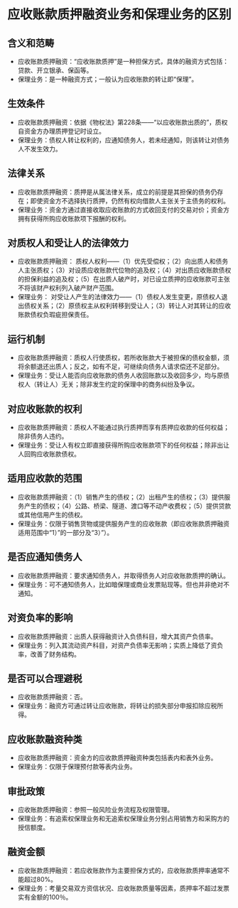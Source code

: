 # 应收账款质押融资业务和保理业务的区别

## 含义和范畴
- 应收账款质押融资：“应收账款质押”是一种担保方式，具体的融资方式包括：贷款、开立银承、保函等。
- 保理业务：是一种融资方式；一般认为应收账款的转让即“保理”。

## 生效条件
- 应收账款质押融资：依据《物权法》第228条——“以应收账款出质的”，质权自资金方办理质押登记时设立。
- 保理业务：债权人转让权利的，应通知债务人，若未经通知，则该转让对债务人不发生效力。

## 法律关系
- 应收账款质押融资：质押是从属法律关系，成立的前提是其担保的债务仍存在；即使资金方不选择执行质押，仍然有权向借款人主张关于主债务的权利。
- 保理业务：资金方通过直接收取应收账款的方式收回支付的交易对价；资金方拥有获得所购应收账款项下报酬的权利。


## 对质权人和受让人的法律效力
- 应收账款质押融资：
质权人权利——（1）优先受偿权；（2）向出质人和债务人主张质权；（3）对设质应收账款代位物的追及权；（4）对出质应收账款债权的担保利益的追及权；（5）在出质人破产时，对已设立质押的应收账款可主张不将该财产权利列入破产财产范围。
- 保理业务：
对受让人产生的法律效力——（1）债权人发生变更，原债权人退出债权关系；（2）原债权主从权利转移到受让人；（3）转让人对其转让的应收账款债权负瑕疵担保责任。

## 运行机制
- 应收账款质押融资：质权人行使质权，若所收账款大于被担保的债权金额，须将余额退还出质人；反之，如有不足，可继续向债务人请求偿还不足部分。
- 保理业务：受让人能否向应收账款的债务人收回账款以及收回多少，均与原债权人（转让人）无关；除非发生约定的保理中的商务纠纷及争议。

## 对应收账款的权利
- 应收账款质押融资：质权人不能通过执行质押而享有质押应收款的任何权益；除非债务人违约。
- 保理业务：受让人有权立即直接获得所购应收账款项下的任何权益；除非出让人回购应收账款债权。

## 适用应收款的范围
- 应收账款质押融资：（1）销售产生的债权；（2）出租产生的债权；（3）提供服务产生的债权；（4）公路、桥梁、隧道、渡口等不动产收费权；（5）提供贷款或其他信用产生的债权。
- 保理业务：仅限于销售货物或提供服务产生的应收账款（即应收账款质押融资适用范围中“1）”的一部分及“3）”）。


## 是否应通知债务人
- 应收账款质押融资：要求通知债务人，并取得债务人对应收账款质押的确认。
- 保理业务：可不通知债务人，比如暗保理或商业发票贴现等。但也并非绝对不通知。

## 对资负率的影响
- 应收账款质押融资：出质人获得融资计入负债科目，增大其资产负债率。
- 保理业务：列入其流动资产科目，对资产负债率无影响；实质上降低了资负率，改善了财务结构。


## 是否可以合理避税
- 应收账款质押融资：否。
- 保理业务：融资方可通过转让应收账款，将转让的损失部分申报扣除应税所得。


## 应收账款融资种类
- 应收账款质押融资：资金方的应收款质押融资种类包括表内和表外业务。
- 保理业务：仅限于保理预付款等表内业务。


## 审批政策
- 应收账款质押融资：参照一般风险业务流程及权限管理。
- 保理业务：有追索权保理业务和无追索权保理业务分别占用销售方和采购方的授信额度。

## 融资金额
- 应收账款质押融资：若应收账款作为主要担保方式的，应收账款质押率通常不能超过80%。
- 保理业务：考量交易双方资信状况、应收账款质量等因素，质押率不超过发票实有金额的100％。
